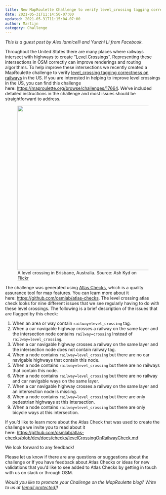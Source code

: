 ```yaml
---
title: New MapRoulette Challenge to verify level_crossing tagging correctness
date: 2021-05-31T11:14:50-07:00
updated: 2021-05-31T11:15:04-07:00
author: Martijn
category: Challenge
---
```


*This is a guest post by Alex Iannicelli and Yunzhi Li from Facebook.*

Throughout the United States there are many places where railways
intersect with highways to create “[Level
Crossings](https://wiki.openstreetmap.org/wiki/Tag:railway%3Dlevel_crossing)”.
Representing these intersections in OSM correctly can improve renderings
and routing algorithms. To help improve these intersections we recently
created a MapRoulette challenge to
verify <a href="https://maproulette.org/browse/challenges/17664"
target="_blank" rel="noreferrer noopener">level_crossing tagging
correctness on railways</a> in the US. If you are interested in helping
to improve level crossings in the US, you can find this challenge
here: <https://maproulette.org/browse/challenges/17664>. We’ve included
detailed instructions in the challenge and most issues should be
straightforward to address.

<figure class="wp-block-image size-large">
<img
src="https://blog.maproulette.org/wp-content/uploads/2021/05/4289481034_c47712c3da_c.jpg"
class="wp-image-109"
srcset="https://blog.maproulette.org/wp-content/uploads/2021/05/4289481034_c47712c3da_c.jpg 800w, https://blog.maproulette.org/wp-content/uploads/2021/05/4289481034_c47712c3da_c-300x200.jpg 300w, https://blog.maproulette.org/wp-content/uploads/2021/05/4289481034_c47712c3da_c-768x512.jpg 768w, https://blog.maproulette.org/wp-content/uploads/2021/05/4289481034_c47712c3da_c-750x500.jpg 750w"
sizes="(max-width: 800px) 100vw, 800px" data-fetchpriority="high"
decoding="async" width="800" height="533" />
<figcaption>A level crossing in Brisbane, Australia. Source: Ash Kyd on
<a href="https://flic.kr/p/7x3Hgy">Flickr</a></figcaption>
</figure>

The challenge was generated using [Atlas
Checks](https://github.com/osmlab/atlas-checks/blob/dev/docs/checks/levelCrossingOnRailwayCheck.md),
which is a quality assurance tool for map features. You can learn more
about it here: <https://github.com/osmlab/atlas-checks>. The level
crossing atlas check looks for nine different issues that we see
regularly having to do with these level crossings. The following is a
brief description of the issues that are flagged by this check:

1.  When an area or way contain `railway=level_crossing` tag.
2.  When a car navigable highway crosses a railway on the same layer and
    the intersection node contains `railway=crossing` Instead of
    `railway=level_crossing`.
3.  When a car navigable highway crosses a railway on the same layer and
    the intersection node does not contain railway tag.
4.  When a node contains `railway=level_crossing` but there are no car
    navigable highways that contain this node.
5.  When a node contains `railway=level_crossing` but there are no
    railways that contain this node.
6.  When a node contains `railway=level_crossing` but there are no
    railway and car navigable ways on the same layer.
7.  When a car navigable highway crosses a railway on the same layer and
    an intersection node is missing.
8.  When a node contains `railway=level_crossing` but there are only
    pedestrian highways at this intersection.
9.  When a node contains `railway=level_crossing` but there are only
    bicycle ways at this intersection.

If you’d like to learn more about the Atlas Check that was used to
create the challenge we invite you to read about it
here: <https://github.com/osmlab/atlas-checks/blob/dev/docs/checks/levelCrossingOnRailwayCheck.md>

We look forward to any feedback!

Please let us know if there are any questions or suggestions about the
challenge or If you have feedback about Atlas Checks or ideas for new
validations that you’d like to see added to Atlas Checks by getting in
touch with us on slack or through OSM.

*Would you like to promote your Challenge on the MapRoulette blog? Write
to us at <a href="/cdn-cgi/l/email-protection" class="__cf_email__"
data-cfemail="335e5243415c465f56474756735e5243415c465f564747561d5c4154">[email protected]</a>!*
